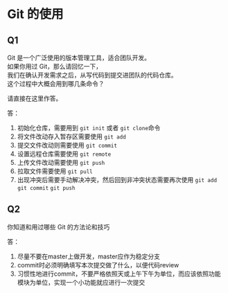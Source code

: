 # Git 的使用

## Q1

Git 是一个广泛使用的版本管理工具，适合团队开发。  
如果你用过 Git，那么请回忆一下，  
我们在确认开发需求之后，从写代码到提交进团队的代码仓库。  
这个过程中大概会用到哪几条命令？

请直接在这里作答。

答：
1. 初始化仓库，需要用到 `git init` 或者 `git clone`命令
2. 将文件改动存入暂存区需要使用  `git add`
3. 提交文件改动则需要使用 `git commit`
4. 设置远程仓库需要使用 `git remote`
5. 上传文件改动需要使用 `git push`
6. 拉取文件需要使用 `git pull`
7. 出现冲突后需要手动解决冲突，然后回到非冲突状态需要再次使用 `git add` `git commit` `git push`

## Q2

你知道和用过哪些 Git 的方法论和技巧

答：
1. 尽量不要在master上做开发，master应作为稳定分支
2. commit时必须明确填写本次提交做了什么，以便代码review
3. 习惯性地进行commit，不要严格依照天或上午下午为单位，而应该依照功能模块为单位，实现一个小功能就应进行一次提交
